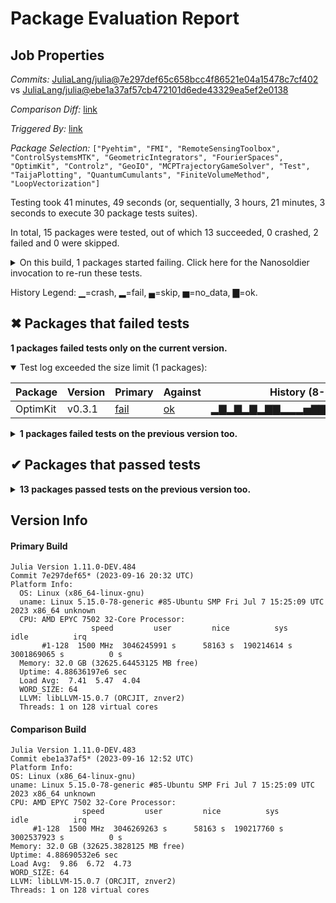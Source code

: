 # Package Evaluation Report

## Job Properties

*Commits:* [JuliaLang/julia@7e297def65c658bcc4f86521e04a15478c7cf402](https://github.com/JuliaLang/julia/commit/7e297def65c658bcc4f86521e04a15478c7cf402) vs [JuliaLang/julia@ebe1a37af57cb472101d6ede43329ea5ef2e0138](https://github.com/JuliaLang/julia/commit/ebe1a37af57cb472101d6ede43329ea5ef2e0138)

*Comparison Diff:* [link](https://github.com/JuliaLang/julia/compare/ebe1a37af57cb472101d6ede43329ea5ef2e0138...7e297def65c658bcc4f86521e04a15478c7cf402)

*Triggered By:* [link](https://github.com/JuliaLang/julia/pull/51356#issuecomment-1730265203)

*Package Selection:* `["Pyehtim", "FMI", "RemoteSensingToolbox", "ControlSystemsMTK", "GeometricIntegrators", "FourierSpaces", "OptimKit", "Controlz", "GeoIO", "MCPTrajectoryGameSolver", "Test", "TaijaPlotting", "QuantumCumulants", "FiniteVolumeMethod", "LoopVectorization"]`

Testing took 41 minutes, 49 seconds (or, sequentially, 3 hours, 21 minutes, 3 seconds to execute 30 package tests suites).

In total, 15 packages were tested, out of which 13 succeeded, 0 crashed, 2 failed and 0 were skipped.


<details><summary>On this build, 1 packages started failing. Click here for the Nanosoldier invocation to re-run these tests.</summary>
<p>

```
@nanosoldier `runtests(["OptimKit"])`
```

</p>
</details>


History Legend: ▁=crash, ▂=fail, ▄=skip, ▅=no_data, ▇=ok.

## ✖ Packages that failed tests

**1 packages failed tests only on the current version.**

<details open><summary>Test log exceeded the size limit (1 packages):</summary>
<p>


| Package | Version | Primary | Against | History (8-23 to 9-21) |
| ------- | ------- | ------- | ------- | ------- |
| OptimKit | v0.3.1 | [fail](https://s3.amazonaws.com/julialang-reports/nanosoldier/pkgeval/by_hash/7e297de_vs_ebe1a37/OptimKit.primary.log) | [ok](https://s3.amazonaws.com/julialang-reports/nanosoldier/pkgeval/by_hash/7e297de_vs_ebe1a37/OptimKit.against.log) | <span class="history">▂▇▂▇▂▇▂▇▇▂▂▂▅▇▇▇▂▇▂▂▂▂▇▂▇▂▂▇▂▇</span> |

</p>
</details>

<details><summary><strong>1 packages failed tests on the previous version too.</strong></summary>
<p>

<details open><summary>Package has test failures (1 packages):</summary>
<p>


| Package | History (8-23 to 9-21) |
| ------- | ------- |
| [QuantumCumulants v0.2.22](https://s3.amazonaws.com/julialang-reports/nanosoldier/pkgeval/by_hash/7e297de_vs_ebe1a37/QuantumCumulants.primary.log) | <span class="history">▇▇▁▁▁▁▇▇▇▂▇▇▅▇▇▇▇▇▇▇▇▇▇▇▇▇▇▇▇▇</span> |

</p>
</details>

</p>
</details>


## ✔ Packages that passed tests

<details><summary><strong>13 packages passed tests on the previous version too.</strong></summary>
<p>

| Package | History (8-23 to 9-21) |
| ------- | ------- |
| [Test](https://s3.amazonaws.com/julialang-reports/nanosoldier/pkgeval/by_hash/7e297de_vs_ebe1a37/Test.primary.log) | <span class="history">▂▂▂▂▂▂▂▇▂▂▂▇▅▇▂▂▇▂▂▂▇▂▇▇▇▂▂▂▂▇</span> |
| [LoopVectorization v0.12.165](https://s3.amazonaws.com/julialang-reports/nanosoldier/pkgeval/by_hash/7e297de_vs_ebe1a37/LoopVectorization.primary.log) | <span class="history">▂▂▂▂▂▂▂▇▂▂▇▂▅▇▂▂▇▂▂▂▂▇▇▇▂▂▂▂▂▂</span> |
| [GeometricIntegrators v0.12.3](https://s3.amazonaws.com/julialang-reports/nanosoldier/pkgeval/by_hash/7e297de_vs_ebe1a37/GeometricIntegrators.primary.log) | <span class="history">▇▇▇▇▇▇▇▇▇▇▇▇▅▇▇▇▇▇▇▇▇▇▇▇▇▇▇▇▇▇</span> |
| [Pyehtim v0.1.2](https://s3.amazonaws.com/julialang-reports/nanosoldier/pkgeval/by_hash/7e297de_vs_ebe1a37/Pyehtim.primary.log) | <span class="history">▂▂▂▂▇▇▇▇▂▂▇▇▅▂▇▇▇▂▇▇▂▂▂▂▂▂▇▇▇▂</span> |
| [FourierSpaces v0.2.3](https://s3.amazonaws.com/julialang-reports/nanosoldier/pkgeval/by_hash/7e297de_vs_ebe1a37/FourierSpaces.primary.log) | <span class="history">▇▇▇▇▇▇▇▇▇▇▂▇▅▇▇▇▇▇▇▇▇▇▇▇▇▂▇▇▇▇</span> |
| [MCPTrajectoryGameSolver v0.1.0](https://s3.amazonaws.com/julialang-reports/nanosoldier/pkgeval/by_hash/7e297de_vs_ebe1a37/MCPTrajectoryGameSolver.primary.log) | <span class="history">▇▇▂▂▂▂▇▂▇▂▂▂▅▂▇▇▇▇▇▇▇▇▇▇▂▇▇▇▇▂</span> |
| [RemoteSensingToolbox v0.2.0](https://s3.amazonaws.com/julialang-reports/nanosoldier/pkgeval/by_hash/7e297de_vs_ebe1a37/RemoteSensingToolbox.primary.log) | <span class="history">▇▇▂▂▂▂▇▇▇▇▂▇▅▇▇▇▇▇▇▇▇▇▇▇▇▇▇▇▇▇</span> |
| [ControlSystemsMTK v1.0.0](https://s3.amazonaws.com/julialang-reports/nanosoldier/pkgeval/by_hash/7e297de_vs_ebe1a37/ControlSystemsMTK.primary.log) | <span class="history">▇▇▇▇▇▇▇▇▇▇▇▂▅▇▇▇▇▇▇▇▇▇▇▇▂▇▇▇▇▇</span> |
| [TaijaPlotting v1.0.2](https://s3.amazonaws.com/julialang-reports/nanosoldier/pkgeval/by_hash/7e297de_vs_ebe1a37/TaijaPlotting.primary.log) | <span class="history">▅▅▅▅▅▅▅▅▅▅▅▅▅▅▅▅▅▅▇▇▇▇▇▇▇▇▇▇▇▇</span> |
| [Controlz v0.3.4](https://s3.amazonaws.com/julialang-reports/nanosoldier/pkgeval/by_hash/7e297de_vs_ebe1a37/Controlz.primary.log) | <span class="history">▇▇▂▂▂▂▇▇▂▇▇▇▅▂▇▇▇▇▇▇▇▇▇▇▇▇▇▇▇▇</span> |
| [GeoIO v1.1.2](https://s3.amazonaws.com/julialang-reports/nanosoldier/pkgeval/by_hash/7e297de_vs_ebe1a37/GeoIO.primary.log) | <span class="history">▅▅▅▅▅▅▅▅▅▇▇▇▅▇▇▇▇▇▇▇▇▇▇▇▇▇▇▇▇▇</span> |
| [FMI v0.12.4](https://s3.amazonaws.com/julialang-reports/nanosoldier/pkgeval/by_hash/7e297de_vs_ebe1a37/FMI.primary.log) | <span class="history">▇▇▁▁▂▁▂▇▇▂▇▇▅▇▇▇▇▇▇▇▇▇▇▇▇▇▂▇▂▇</span> |
| [FiniteVolumeMethod v1.1.1](https://s3.amazonaws.com/julialang-reports/nanosoldier/pkgeval/by_hash/7e297de_vs_ebe1a37/FiniteVolumeMethod.primary.log) | <span class="history">▂▂▂▂▂▂▂▂▂▂▂▂▅▂▂▂▂▂▂▂▂▂▂▂▂▂▂▂▂▂</span> |

</p>
</details>


## Version Info

#### Primary Build

```
Julia Version 1.11.0-DEV.484
Commit 7e297def65* (2023-09-16 20:32 UTC)
Platform Info:
  OS: Linux (x86_64-linux-gnu)
  uname: Linux 5.15.0-78-generic #85-Ubuntu SMP Fri Jul 7 15:25:09 UTC 2023 x86_64 unknown
  CPU: AMD EPYC 7502 32-Core Processor: 
                  speed         user         nice          sys         idle          irq
       #1-128  1500 MHz  3046245991 s      58163 s  190214614 s  3001869065 s          0 s
  Memory: 32.0 GB (32625.64453125 MB free)
  Uptime: 4.88636197e6 sec
  Load Avg:  7.41  5.47  4.04
  WORD_SIZE: 64
  LLVM: libLLVM-15.0.7 (ORCJIT, znver2)
  Threads: 1 on 128 virtual cores

```

  #### Comparison Build

  ```
Julia Version 1.11.0-DEV.483
Commit ebe1a37af5* (2023-09-16 12:52 UTC)
Platform Info:
  OS: Linux (x86_64-linux-gnu)
  uname: Linux 5.15.0-78-generic #85-Ubuntu SMP Fri Jul 7 15:25:09 UTC 2023 x86_64 unknown
  CPU: AMD EPYC 7502 32-Core Processor: 
                  speed         user         nice          sys         idle          irq
       #1-128  1500 MHz  3046269263 s      58163 s  190217760 s  3002537923 s          0 s
  Memory: 32.0 GB (32625.3828125 MB free)
  Uptime: 4.88690532e6 sec
  Load Avg:  9.86  6.72  4.73
  WORD_SIZE: 64
  LLVM: libLLVM-15.0.7 (ORCJIT, znver2)
  Threads: 1 on 128 virtual cores

  ```
  <!-- Generated on 2023-09-22T05:36:56.943 -->
